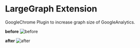 # LargeGraph Extension
GoogleChrome Plugin to increase graph size of GoogleAnalytics.

__before__
![before](https://raw.github.com/wiki/pistatium/large_graph/meta/before.png)

__after__
![after](https://raw.github.com/wiki/pistatium/large_graph/meta/after.png)
